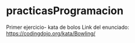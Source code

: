 # practicasProgramacion

Primer ejercicio- kata de bolos
Link del enunciado: https://codingdojo.org/kata/Bowling/

